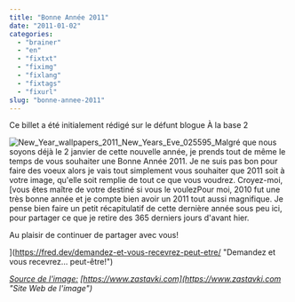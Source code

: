 ```yaml
---
title: "Bonne Année 2011"
date: "2011-01-02"
categories: 
  - "brainer"
  - "en"
  - "fixtxt"
  - "fiximg"
  - "fixlang"
  - "fixtags"
  - "fixurl"
slug: "bonne-annee-2011"
---
```


Ce billet a été initialement rédigé sur le défunt blogue À la base 2

![](images/New_Year_wallpapers_2011_New_Years_Eve_025595_-300x187.jpg "New_Year_wallpapers_2011_New_Years_Eve_025595_")Malgré que nous soyons déjà le 2 janvier de cette nouvelle année, je prends tout de même le temps de vous souhaiter une Bonne Année 2011. Je ne suis pas bon pour faire des voeux alors je vais tout simplement vous souhaiter que 2011 soit à votre image, qu'elle soit remplie de tout ce que vous voudrez. Croyez-moi, [vous êtes maître de votre destiné si vous le voulezPour moi, 2010 fut une très bonne année et je compte bien avoir un 2011 tout aussi magnifique. Je pense bien faire un petit récapitulatif de cette dernière année sous peu ici, pour partager ce que je retire des 365 derniers jours d'avant hier.

Au plaisir de continuer de partager avec vous!

](https://fred.dev/demandez-et-vous-recevrez-peut-etre/ "Demandez et vous recevrez… peut-être!")

[_Source de l'image:_](https://fred.dev/demandez-et-vous-recevrez-peut-etre/ "Demandez et vous recevrez… peut-être!") _[https://www.zastavki.com](https://www.zastavki.com "Site Web de l'image")_
